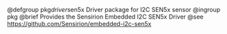 @defgroup pkg*driver*sen5x  Driver package for I2C SEN5x sensor
@ingroup  pkg
@brief    Provides the Sensirion Embedded I2C SEN5x Driver
@see      https://github.com/Sensirion/embedded-i2c-sen5x